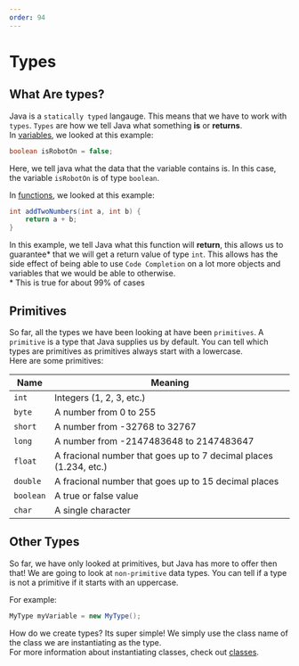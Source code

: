 ```yaml
---
order: 94
---
```


# Types

## What Are types?

Java is a `statically typed` langauge. This means that we have to work with `types`. `Types` are how we tell Java what something **is** or **returns**.  
In [variables](./Variables.md), we looked at this example:
```java
boolean isRobotOn = false;
```
Here, we tell java what the data that the variable contains is. In this case, the variable `isRobotOn` is of type `boolean`.

In [functions](./Functions.md), we looked at this example:
```java
int addTwoNumbers(int a, int b) {
    return a + b;
}
```
In this example, we tell Java what this function will **return**, this allows us to guarantee* that we will get a return value of type `int`. This allows has the side effect of being able to use `Code Completion` on a lot more objects and variables that we would be able to otherwise.  
\* This is true for about 99% of cases

## Primitives

So far, all the types we have been looking at have been `primitives`. A `primitive` is a type that Java supplies us by default. You can tell which types are primitives as primitives always start with a lowercase.  
Here are some primitives:

Name | Meaning
--- | ---
`int` | Integers (1, 2, 3, etc.)
`byte` | A number from 0 to 255
`short` | A number from -32768 to 32767
`long` | A number from -2147483648 to 2147483647
`float` |  A fracional number that goes up to 7 decimal places (1.234, etc.)
`double` | A fracional number that goes up to 15 decimal places
`boolean` | A true or false value
`char` | A single character

## Other Types

So far, we have only looked at primitives, but Java has more to offer then that! We are going to look at `non-primitive` data types. You can tell if a type is not a primitive if it starts with an uppercase.

For example:
```java
MyType myVariable = new MyType();
```
How do we create types? Its super simple! We simply use the class name of the class we are instantiating as the type.  
For more information about instantiating classes, check out [classes](./Classes.md).